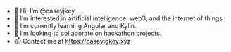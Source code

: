 - 👋 Hi, I’m @caseyjkey
- 👀 I’m interested in artificial intelligence, web3, and the internet of things.
- 🌱 I’m currently learning Angular and Kylin.
- 💞️ I’m looking to collaborate on hackathon projects.
- 📫 Contact me at https://caseyjgkey.xyz

<!---
caseyjkey/caseyjkey is a ✨ special ✨ repository because its `README.md` (this file) appears on your GitHub profile.
You can click the Preview link to take a look at your changes.
--->
